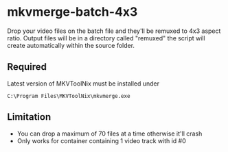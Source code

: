 # mkvmerge-batch-4x3
Drop your video files on the batch file and they'll be remuxed to 4x3 aspect ratio. Output files will be in a directory called "remuxed" the script will create automatically within the source folder.

## Required
Latest version of MKVToolNix must be installed under

```
C:\Program Files\MKVToolNix\mkvmerge.exe
```

## Limitation
- You can drop a maximum of 70 files at a time otherwise it'll crash
- Only works for container containing 1 video track with id #0
